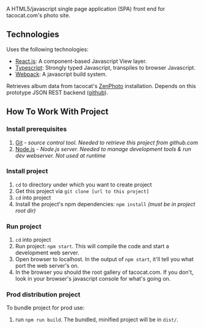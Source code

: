 A HTML5/javascript single page application (SPA) front end for tacocat.com's photo site.  

## Technologies
Uses the following technologies: 
* [React.js](http://facebook.github.io/react/):  A component-based Javascript View layer.
* [Typescript](https://www.typescriptlang.org/): Strongly typed Javascript, transpiles to browser Javascript.
* [Webpack](https://webpack.js.org/): A javascript build system.

Retrieves album data from tacocat's [ZenPhoto](http://www.zenphoto.org/) installation.  Depends on this prototype JSON REST backend ([github](https://github.com/deanmoses/tacocat-gallery-zenphoto-rest-api)).

## How To Work With Project

### Install prerequisites
1. [Git](http://git-scm.com/) - *source control tool.  Needed to retrieve this project from github.com*
2. [Node.js](http://nodejs.org/) - *Node.js server.  Needed to manage development tools & run dev webserver.  Not used at runtime*

### Install project
1. `cd` to directory under which you want to create project
2. Get this project via `git clone [url to this project]`
3. `cd` into project
4. Install the project's npm dependencies: `npm install` *(must be in project root dir)*

### Run project
1. `cd` into project
2. Run project: `npm start`.  This will compile the code and start a development web server.
3. Open browser to localhost.  In the output of `npm start`, it'll tell you what port the web server's on.
4. In the browser you should the root gallery of tacocat.com.  If you don't, look in your browser's javascript console for what's going on.

### Prod distribution project
To bundle project for prod use:
1. run `npm run build`.  The bundled, minified project will be in `dist/`.